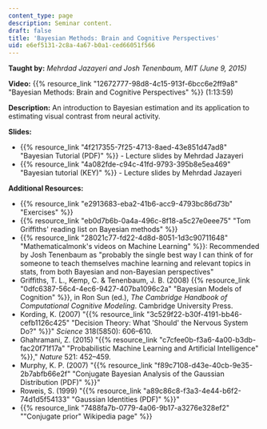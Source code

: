 ```yaml
---
content_type: page
description: Seminar content.
draft: false
title: 'Bayesian Methods: Brain and Cognitive Perspectives'
uid: e6ef5131-2c8a-4a67-b0a1-ced66051f566
---
```

**Taught by:** *Mehrdad Jazayeri and Josh Tenenbaum, MIT (June 9, 2015)*

**Video:** {{% resource_link "12672777-98d8-4c15-913f-6bcc6e2ff9a8" "Bayesian Methods: Brain and Cognitive Perspectives" %}} (1:13:59)

**Description:** An introduction to Bayesian estimation and its application to estimating visual contrast from neural activity.

**Slides:**

- {{% resource_link "4f217355-7f25-4713-8aed-43e851d47ad8" "Bayesian Tutorial (PDF)" %}} - Lecture slides by Mehrdad Jazayeri 
- {{% resource_link "4a082fde-c94c-41fd-9793-395b8e5ea469" "Bayesian tutorial (KEY)" %}} - Lecture slides by Mehrdad Jazayeri 

**Additional Resources:**

- {{% resource_link "e2913683-eba2-41b6-acc9-4793bc86d73b" "Exercises" %}}
- {{% resource_link "eb0d7b6b-0a4a-496c-8f18-a5c27e0eee75" "Tom Griffiths' reading list on Bayesian methods" %}}
- {{% resource_link "28021c77-fd22-4d8d-8051-1d3c90711648" "Mathematicalmonk's videos on Machine Learning" %}}: Recommended by Josh Tenenbaum as "probably the single best way I can think of for someone to teach themselves machine learning and relevant topics in stats, from both Bayesian and non-Bayesian perspectives"
- Griffiths, T. L., Kemp, C. & Tenenbaum, J. B. (2008) {{% resource_link "0dfc6387-56c4-4ec6-9427-407ba1096c2a" "Bayesian Models of Cognition" %}}, in Ron Sun (ed.), *The Cambridge Handbook of Computational Cognitive Modeling*. Cambridge University Press.
- Kording, K. (2007) "{{% resource_link "3c529f22-b30f-4191-bb46-cefb1126c425" "Decision Theory: What 'Should' the Nervous System Do?" %}}" *Science* 318(5850): 606–610.
- Ghahramani, Z. (2015) "{{% resource_link "c7cfee0b-f3a6-4a00-b3db-fac20f71f17a" "Probabilistic Machine Learning and Artificial Intelligence" %}}," *Nature* 521: 452–459.
- Murphy, K. P. (2007) "{{% resource_link "f89c7108-d43e-40cb-9e35-2b7abfb66e2f" "Conjugate Bayesian Analysis of the Gaussian Distribution (PDF)" %}}"
- Roweis, S. (1999) "{{% resource_link "a89c86c8-f3a3-4e44-b6f2-74d1d5f54133" "Gaussian Identities (PDF)" %}}"
- {{% resource_link "7488fa7b-0779-4a06-9b17-a3276e328ef2" "\"Conjugate prior\" Wikipedia page" %}}